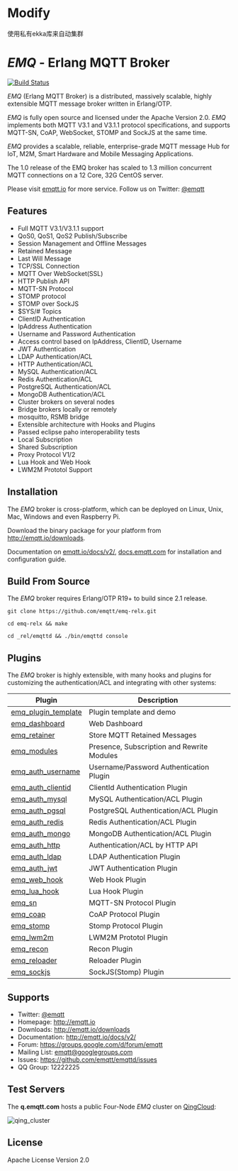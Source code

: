 # Modify

使用私有ekka库来自动集群

# *EMQ* - Erlang MQTT Broker

[![Build Status](https://travis-ci.org/emqtt/emqttd.svg?branch=master)](https://travis-ci.org/emqtt/emqttd)

*EMQ* (Erlang MQTT Broker) is a distributed, massively scalable, highly extensible MQTT message broker written in Erlang/OTP.

*EMQ* is fully open source and licensed under the Apache Version 2.0. *EMQ* implements both MQTT V3.1 and V3.1.1 protocol specifications, and supports MQTT-SN, CoAP, WebSocket, STOMP and SockJS at the same time.

*EMQ* provides a scalable, reliable, enterprise-grade MQTT message Hub for IoT, M2M, Smart Hardware and Mobile Messaging Applications.

The 1.0 release of the EMQ broker has scaled to 1.3 million concurrent MQTT connections on a 12 Core, 32G CentOS server.

Please visit [emqtt.io](http://emqtt.io) for more service. Follow us on Twitter: [@emqtt](https://twitter.com/emqtt)

## Features

* Full MQTT V3.1/V3.1.1 support
* QoS0, QoS1, QoS2 Publish/Subscribe
* Session Management and Offline Messages
* Retained Message
* Last Will Message
* TCP/SSL Connection
* MQTT Over WebSocket(SSL)
* HTTP Publish API
* MQTT-SN Protocol
* STOMP protocol
* STOMP over SockJS
* $SYS/# Topics
* ClientID Authentication
* IpAddress Authentication
* Username and Password Authentication
* Access control based on IpAddress, ClientID, Username
* JWT Authentication
* LDAP Authentication/ACL
* HTTP Authentication/ACL
* MySQL Authentication/ACL
* Redis Authentication/ACL
* PostgreSQL Authentication/ACL
* MongoDB Authentication/ACL
* Cluster brokers on several nodes 
* Bridge brokers locally or remotely
* mosquitto, RSMB bridge
* Extensible architecture with Hooks and Plugins
* Passed eclipse paho interoperability tests
* Local Subscription
* Shared Subscription
* Proxy Protocol V1/2
* Lua Hook and Web Hook
* LWM2M Prototol Support

## Installation

The *EMQ* broker is cross-platform, which can be deployed on Linux, Unix, Mac, Windows and even Raspberry Pi.

Download the binary package for your platform from http://emqtt.io/downloads.

Documentation on [emqtt.io/docs/v2/](http://emqtt.io/docs/v2/install.html), [docs.emqtt.com](http://docs.emqtt.com/en/latest/install.html) for installation and configuration guide.

## Build From Source

The *EMQ* broker requires Erlang/OTP R19+ to build since 2.1 release.

```
git clone https://github.com/emqtt/emq-relx.git

cd emq-relx && make

cd _rel/emqttd && ./bin/emqttd console
```

## Plugins

The *EMQ* broker is highly extensible, with many hooks and plugins for customizing the authentication/ACL and integrating with other systems:

Plugin                                                                 | Description
-----------------------------------------------------------------------|--------------------------------------
[emq_plugin_template](https://github.com/emqtt/emq_plugin_template)    | Plugin template and demo
[emq_dashboard](https://github.com/emqtt/emq_dashboard)                | Web Dashboard
[emq_retainer](https://github.com/emqtt/emq-retainer)                  | Store MQTT Retained Messages
[emq_modules](https://github.com/emqtt/emq-modules)                    | Presence, Subscription and Rewrite Modules
[emq_auth_username](https://github.com/emqtt/emq_auth_username)        | Username/Password Authentication Plugin
[emq_auth_clientid](https://github.com/emqtt/emq_auth_clientid)        | ClientId Authentication Plugin
[emq_auth_mysql](https://github.com/emqtt/emq_auth_mysql)              | MySQL Authentication/ACL Plugin
[emq_auth_pgsql](https://github.com/emqtt/emq_auth_pgsql)              | PostgreSQL Authentication/ACL Plugin
[emq_auth_redis](https://github.com/emqtt/emq_auth_redis)              | Redis Authentication/ACL Plugin
[emq_auth_mongo](https://github.com/emqtt/emq_auth_mongo)              | MongoDB Authentication/ACL Plugin
[emq_auth_http](https://github.com/emqtt/emq_auth_http)                | Authentication/ACL by HTTP API
[emq_auth_ldap](https://github.com/emqtt/emq_auth_ldap)                | LDAP Authentication Plugin
[emq_auth_jwt](https://github.com/emqtt/emq-auth-jwt)                  | JWT Authentication Plugin
[emq_web_hook](https://github.com/emqtt/emq-web-hook)                  | Web Hook Plugin
[emq_lua_hook](https://github.com/emqtt/emq-lua-hook)                  | Lua Hook Plugin
[emq_sn](https://github.com/emqtt/emq_sn)                              | MQTT-SN Protocol Plugin
[emq_coap](https://github.com/emqtt/emq_coap)                          | CoAP Protocol Plugin
[emq_stomp](https://github.com/emqtt/emq_stomp)                        | Stomp Protocol Plugin
[emq_lwm2m](https://github.com/emqx/emqx-lwm2m)                        | LWM2M Prototol Plugin
[emq_recon](https://github.com/emqtt/emq_recon)                        | Recon Plugin
[emq_reloader](https://github.com/emqtt/emq_reloader)                  | Reloader Plugin
[emq_sockjs](https://github.com/emqtt/emq_sockjs)                      | SockJS(Stomp) Plugin

## Supports

* Twitter: [@emqtt](https://twitter.com/emqtt)
* Homepage: http://emqtt.io
* Downloads: http://emqtt.io/downloads
* Documentation: http://emqtt.io/docs/v2/
* Forum: https://groups.google.com/d/forum/emqtt
* Mailing List: <emqtt@googlegroups.com>
* Issues: https://github.com/emqtt/emqttd/issues
* QQ Group: 12222225

## Test Servers

The **q.emqtt.com** hosts a public Four-Node *EMQ* cluster on [QingCloud](https://qingcloud.com):

![qing_cluster](http://emqtt.io/static/img/public_cluster.png)

## License

Apache License Version 2.0

